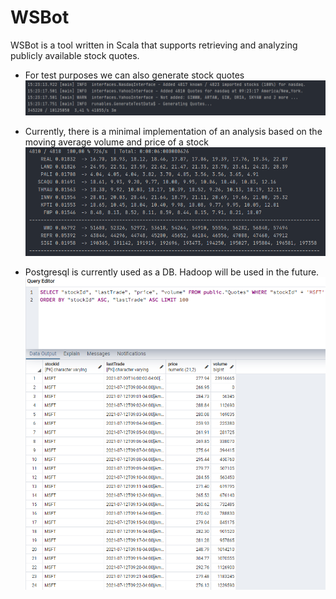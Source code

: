 # WSBot

WSBot is a tool written in Scala that supports retrieving and analyzing publicly available stock quotes. 

* For test purposes we can also generate stock quotes
![Test_Data](https://github.com/its-leo/WSBot/blob/master/images/generate_test_data.PNG)


* Currently, there is a minimal implementation of an analysis based on the moving average volume and price of a stock
![DB](https://github.com/its-leo/WSBot/blob/master/images/basic_analysis.PNG?raw=true)


* Postgresql is currently used as a DB. Hadoop will be used in the future.
![DB](https://github.com/its-leo/WSBot/blob/master/images/query_msft.PNG)
